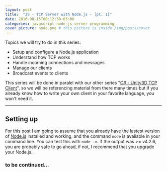 ```yaml
---
layout: post
title:  "JS - TCP Server with Node.js - [pt. 1]" 
date: 2016-08-15T00:12:30-03:00
categories: javascript node-js server programming
cover_picture: node.png # this picture is inside /img/posts/cover
---
```


Topics we will try to do in this series:

* Setup and configure a Node.js application
* Understand how TCP works
* Handle incoming connections and messages
* Manage our clients
* Broadcast events to clients

This series will be done in paralel with our other series "[C# - Unity3D TCP Client][unity-tcp-series]", so we will be referencing material from there many times but if you already know how to write your own client in your favorite language, you won't need it.

----


## Setting up

For this post I am going to assume that you already have the lastest version of [Node.js][node] installed and working, and the command `node` is avaliable in your command line. You can test this with `node -v`. If the output was >= v4.2.6, you are probably safe to go ahead, if not, I recommend that you upgrade your Node.js.


### to be continued...

<!--
{% highlight js %}
print_this("Hello World");

function print_this(txt) {
  console.log(txt);
}
//=> prints 'Hello World' to console.
{% endhighlight %}
-->

[node]: https://nodejs.org/en/
[unity-tcp-series]: #